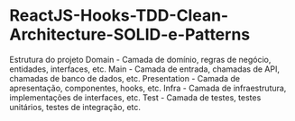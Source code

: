 # ReactJS-Hooks-TDD-Clean-Architecture-SOLID-e-Patterns

Estrutura do projeto
  Domain - Camada de domínio, regras de negócio, entidades, interfaces, etc.
  Main - Camada de entrada, chamadas de API, chamadas de banco de dados, etc.
  Presentation - Camada de apresentação, componentes, hooks, etc.
  Infra - Camada de infraestrutura, implementações de interfaces, etc.
  Test - Camada de testes, testes unitários, testes de integração, etc.

  
